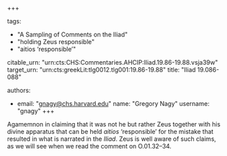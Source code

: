 +++

tags:
- "A Sampling of Comments on the Iliad"
- "holding Zeus responsible"
- "aitios ‘responsible’"

citable_urn: "urn:cts:CHS:Commentaries.AHCIP:Iliad.19.86-19.88.vsja39w"
target_urn: "urn:cts:greekLit:tlg0012.tlg001:19.86-19.88"
title: "Iliad 19.086-088"

authors:
- email: "gnagy@chs.harvard.edu"
  name: "Gregory Nagy"
  username: "gnagy"
+++

<p>Agamemnon in claiming that it was not he but rather Zeus together with his divine apparatus that can be held <em>aitios</em> ‘responsible’ for the mistake that resulted in what is narrated in the <em>Iliad</em>. Zeus is well aware of such claims, as we will see when we read the comment on O.01.32–34.  </p>